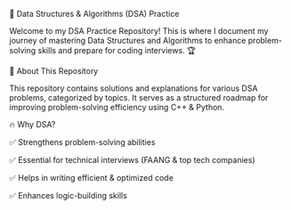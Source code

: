 🚀 Data Structures & Algorithms (DSA) Practice

Welcome to my DSA Practice Repository! This is where I document my journey of mastering Data Structures and Algorithms to enhance problem-solving skills and prepare for coding interviews. 🏆

📌 About This Repository

This repository contains solutions and explanations for various DSA problems, categorized by topics. It serves as a structured roadmap for improving problem-solving efficiency using C++ & Python.

🔥 Why DSA?

✅ Strengthens problem-solving abilities

✅ Essential for technical interviews (FAANG & top tech companies)

✅ Helps in writing efficient & optimized code

✅ Enhances logic-building skills

